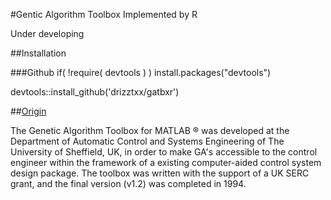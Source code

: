 #Gentic Algorithm Toolbox Implemented by R

Under developing

##Installation

###Github
if( !require( devtools ) ) install.packages("devtools")

devtools::install_github('drizztxx/gatbxr')

##[Origin](http://codem.group.shef.ac.uk/index.php/ga-toolbox/)

The Genetic Algorithm Toolbox for MATLAB ® was developed at the Department of Automatic Control and Systems Engineering of The University of Sheffield, UK, in order to make GA's accessible to the control engineer within the framework of a existing computer-aided control system design package. The toolbox was written with the support of a UK SERC grant, and the final version (v1.2) was completed in 1994.
